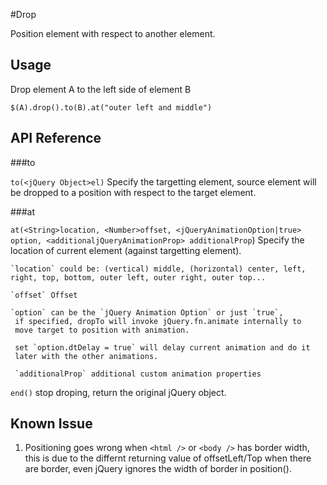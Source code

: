 #Drop

Position element with respect to another element.

## Usage ##

Drop element A to the left side of element B

`$(A).drop().to(B).at("outer left and middle")`

## API Reference ##

###to

`to(<jQuery Object>el)` Specify the targetting element, source element will be dropped to a position with respect to the target element.

###at

`at(<String>location, <Number>offset, <jQueryAnimationOption|true> option, <additionaljQueryAnimationProp> additionalProp`) Specify the location of current element (against targetting element).

    `location` could be: (vertical) middle, (horizontal) center, left, right, top, bottom, outer left, outer right, outer top...

    `offset` Offset

    `option` can be the `jQuery Animation Option` or just `true`,
     if specified, dropTo will invoke jQuery.fn.animate internally to
     move target to position with animation.

     set `option.dtDelay = true` will delay current animation and do it
     later with the other animations.

     `additionalProp` additional custom animation properties

`end()` stop droping, return the original jQuery object.

## Known Issue ##

1. Positioning goes wrong when `<html />` or `<body />` has border width, this is due to the differnt returning value of offsetLeft/Top when there are border, even jQuery ignores the width of border in position().
